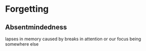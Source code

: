 # Forgetting

## Absentmindedness

lapses in memory caused by breaks in attention or our focus being somewhere else